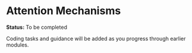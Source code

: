 # Attention Mechanisms

**Status:** To be completed

Coding tasks and guidance will be added as you progress through earlier modules.
